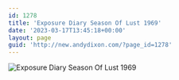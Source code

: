 ```yaml
---
id: 1278
title: 'Exposure Diary Season Of Lust 1969'
date: '2023-03-17T13:45:18+00:00'
layout: page
guid: 'http://new.andydixon.com/?page_id=1278'
---
```


![Exposure Diary Season Of Lust 1969](https://i0.wp.com/assets.g8x2.ldn.idrivee2-23.com/posters/Exposure%20Diary%20Season%20Of%20Lust%201969%2001.jpg?w=1200&ssl=1 "Exposure Diary Season Of Lust 1969")